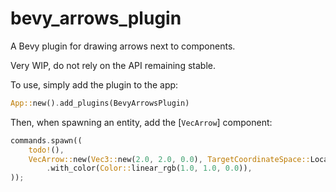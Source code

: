 # bevy_arrows_plugin

A Bevy plugin for drawing arrows next to components.

Very WIP, do not rely on the API remaining stable.

To use, simply add the plugin to the app:

```rust
App::new().add_plugins(BevyArrowsPlugin)
```

Then, when spawning an entity, add the [`VecArrow`] component:

```rust
commands.spawn((
    todo!(),
    VecArrow::new(Vec3::new(2.0, 2.0, 0.0), TargetCoordinateSpace::Local)
        .with_color(Color::linear_rgb(1.0, 1.0, 0.0)),
));
```